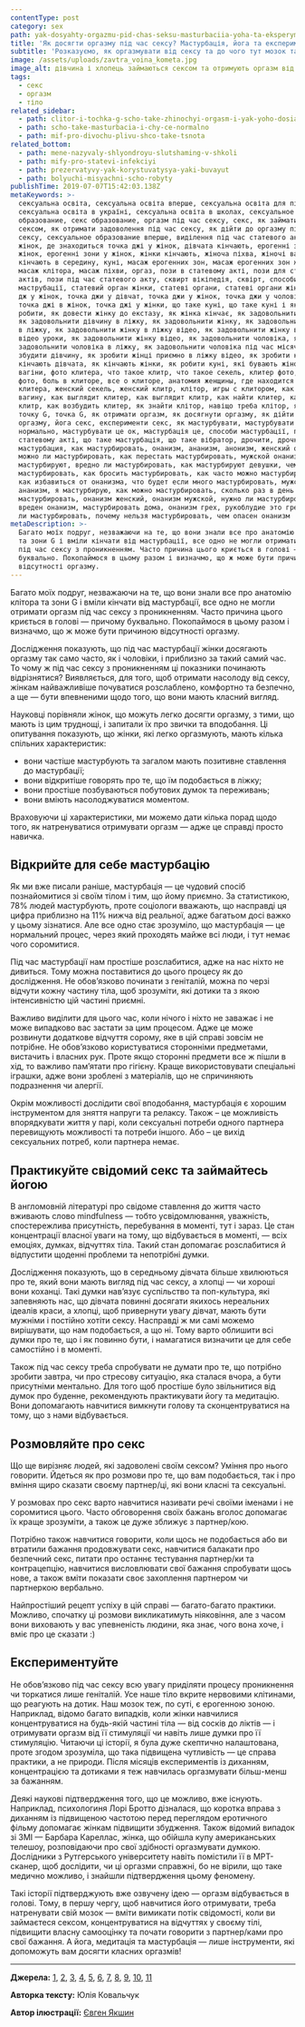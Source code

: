 ```yaml
---
contentType: post
category: sex
path: yak-dosyahty-orgazmu-pid-chas-seksu-masturbaciia-yoha-ta-eksperymenty
title: 'Як досягти оргазму під час сексу? Мастурбація, йога та експерименти'
subtitle: 'Розказуємо, як оргазмувати від сексу та до чого тут мозок та мастурбація'
image: /assets/uploads/zavtra_voina_kometa.jpg
image_alt: дівчина і хлопець займаються сексом та отримують оргазм від нього
tags:
  - секс
  - оргазм
  - тіло
related_sidebar:
  - path: clitor-i-tochka-g-scho-take-zhinochyi-orgasm-i-yak-yoho-dosiahty
  - path: scho-take-masturbacia-i-chy-ce-normalno
  - path: mif-pro-divochu-plivu-shco-take-tsnota
related_bottom:
  - path: mene-nazyvaly-shlyondroyu-slutshaming-v-shkoli
  - path: mify-pro-statevi-infekciyi
  - path: prezervatyvy-yak-korystuvatysya-yaki-buvayut
  - path: bolyuchi-misyachni-scho-robyty
publishTime: 2019-07-07T15:42:03.138Z
metaKeywords: >-
  сексуальна освіта, сексуальна освіта вперше, сексуальна освіта для підлітків,
  сексуальна освіта в україні, сексуальна освіта в школах, сексуальное
  образование, секс образование, оргазм під час сексу, секс, як займатися
  сексом, як отримати задоволення під час сексу, як дійти до оргазму під час
  сексу, сексуальное образование вперше, виділення під час статевого акту у
  жінок, де знаходиться точка джі у жінок, дівчата кінчають, ерогенні зони
  жінок, ерогенні зони у жінок, жінки кінчають, жіноча піхва, жіночі вагіни,
  кінчають в середину, куні, масаж ерогенних зон, масаж ерогенних зон жінки,
  масаж клітора, масаж піхви, оргаз, пози в статевому акті, пози для статевих
  актів, пози під час статевого акту, сквирт вікіпедія, сквірт, способи
  маструбації, статевий орган жінки, статеві органи, статеві органи жінки, точка
  дж у жінок, точка джи у дівчат, точка джи у жінок, точка джи у чоловіків,
  точка джі в жінок, точка джі у жінки, що таке куні, що таке куні і як його
  робити, як довести жінку до екстазу, як жінка кінчає, як задовольнити дівчину,
  як задовольнити дівчину в ліжку, як задовольнити жінку, як задовольнити жінку
  в ліжку, як задовольнити жінку в ліжку відео, як задовольнити жінку в ліжку
  відео уроки, як задовольнити жінку відео, як задовольнити чоловіка, як
  задовольнити чоловіка в ліжку, як задовольнити чоловіка під час місячних, як
  збудити дівчину, як зробити жінці приємно в ліжку відео, як зробити куні, як
  кінчають дівчата, як кінчають жінки, як робити куні, які бувають жіночі
  вагіни, фото клитера, что такое клитр, что такое секель, клитер фото, клитр
  фото, боль в клиторе, все о клиторе, анатомия женщины, где находится клитер,
  клитера, женский секель, женский клитр, клітор, игры с клитором, как найти
  вагину, как выглядит клитер, как выглядит клитр, как найти клитер, как найти
  клитр, как возбудить клитер, як знайти клітор, навіщо треба клітор, як знайти
  точку G, точка G, як отримати оргазм, як досягнути оргазму, як дійти до
  оргазму, йога секс, експерименти секс, як мастурбувати, мастурбувати це
  нормально, мастурбувати це ок, мастурбація це, способи мастурбації, пози в
  статевому акті, що таке мастурбація, що таке вібратор, дрочити, дрочка,
  мастурбация, как мастурбировать, онанизм, ананизм, анонизм, женский онанизм,
  можно ли мастурбировать, как перестать мастурбировать, мужской онанизм,
  мастурбируют, вредно ли мастурбировать, как мастурбируют девушки, чем можно
  мастурбировать, как бросить мастурбировать, как часто можно мастурбировать,
  как избавиться от онанизма, что будет если много мастурбировать, мужской
  ананизм, я мастурбирую, как можно мастурбировать, сколько раз в день можно
  мастурбировать, онанизм женский, онанизм мужской, нужно ли мастурбировать, чем
  вреден онанизм, мастурбировать дома, онанизм грех, рукоблудие это грех, грех
  ли мастурбировать, почему нельзя мастурбировать, чем опасен онанизм 
metaDescription: >-
  Багато моїх подруг, незважаючи на те, що вони знали все про анатомію клітора
  та зони G і вміли кінчати від мастурбації, все одно не могли отримати оргазм
  під час сексу з проникненням. Часто причина цього криється в голові —  причому
  буквально. Покопаймося в цьому разом і визначмо, що ж може бути причиною
  відсутності оргазму.
---
```

Багато моїх подруг, незважаючи на те, що вони знали все про анатомію клітора та зони G і вміли кінчати від мастурбації, все одно не могли отримати оргазм під час сексу з проникненням. Часто причина цього криється в голові —  причому буквально. Покопаймося в цьому разом і визначмо, що ж може бути причиною відсутності оргазму.

Дослідження показують, що під час мастурбації жінки досягають оргазму так само часто, як і чоловіки, і приблизно за такий самий час. То чому ж під час сексу з проникненням ці показники починають відрізнятися? Виявляється, для того, щоб отримати насолоду від сексу, жінкам найважливіше почуватися розслаблено, комфортно та безпечно, а ще — бути впевненими щодо того, що вони мають класний вигляд. 

Науковці порівняли жінок, що можуть легко досягти оргазму, з тими, що мають із цим труднощі, і запитали їх про звички та вподобання. Ці опитування показують, що жінки, які легко оргазмують, мають кілька спільних характеристик: 


* вони частіше мастурбують та загалом мають позитивне ставлення до мастурбації; 
* вони відкритіше говорять про те, що їм подобається в ліжку;  
* вони простіше позбуваються побутових думок та переживань;
* вони вміють насолоджуватися моментом. 

Враховуючи ці характеристики, ми можемо дати кілька порад щодо того, як натренуватися отримувати оргазм —  адже це справді просто навичка.

## Відкрийте для себе мастурбацію

Як ми вже писали раніше, мастурбація — це чудовий спосіб познайомитися зі своїм тілом і тим, що йому приємно. За статистикою, 78% людей мастурбують, проте соціологи вважають, що насправді ця цифра приблизно на 11% нижча від реальної, адже багатьом досі важко у цьому зізнатися. Але все одно стає зрозуміло, що мастурбація — це нормальний процес, через який проходять майже всі люди, і тут немає чого соромитися. 

Під час мастурбації нам простіше розслабитися, адже на нас ніхто не дивиться. Тому можна поставитися до цього процесу як до дослідження. Не обов’язково починати з геніталій, можна по черзі відчути кожну частину тіла, щоб зрозуміти, які дотики та з якою інтенсивністю цій частині приємні. 

Важливо виділити для цього час, коли нічого і ніхто не заважає і не може випадково вас застати за цим процесом. Адже це може розвинути додаткове відчуття сорому, яке в цій справі зовсім не потрібне. Не обов’язково користуватися сторонніми предметами, вистачить і власних рук. Проте якщо сторонні предмети все ж пішли в хід, то важливо пам’ятати про гігієну. Краще використовувати спеціальні іграшки, адже вони зроблені з матеріалів, що не спричиняють подразнення чи алергії. 

Окрім можливості дослідити свої вподобання, мастурбація є хорошим інструментом для зняття напруги та релаксу. Також – це можливість впорядкувати життя у парі, коли сексуальні потреби одного партнера перевищують можливості та потреби іншого. Або – це вихід сексуальних потреб, коли партнера немає.

## Практикуйте свідомий секс та займайтесь йогою

В англомовній літературі про свідоме ставлення до життя часто вживають слово mindfulness — тобто усвідомлювання, уважність, спостережлива присутність, перебування в моменті, тут і зараз. Це стан концентрації власної уваги на тому, що відбувається в моменті, — всіх емоціях, думках, відчуттях тіла. Такий стан допомагає розслабитися й відпустити щоденні проблеми та непотрібні думки. 

Дослідження показують, що в середньому дівчата більше хвилюються про те, який вони мають вигляд під час сексу, а хлопці — чи хороші вони коханці. Такі думки нав’язує суспільство та поп-культура, які запевняють нас, що дівчата повинні досягати якихось нереальних ідеалів краси, а хлопці, щоб привернути увагу дівчат, мають бути мужніми і постійно хотіти сексу. Насправді ж ми самі можемо вирішувати, що нам подобається, а що ні. Тому варто облишити всі думки про те, що і як повинно бути, і намагатися визначити це для себе самостійно і в моменті. 

Також під час сексу треба спробувати не думати про те, що потрібно зробити завтра, чи про стресову ситуацію, яка сталася вчора, а бути присутніми ментально. Для того щоб простіше було звільнитися від думок про буденне, рекомендують практикувати йогу та медитацію. Вони допомагають навчитися вимкнути голову та сконцентруватися на тому, що з нами відбувається.

## Розмовляйте про секс

Що ще вирізняє людей, які задоволені своїм сексом? Уміння про нього говорити. Йдеться як про розмови про те, що вам подобається, так і про вміння щиро сказати своєму партнер/ці, які вони класні та сексуальні. 

У розмовах про секс варто навчитися називати речі своїми іменами і не соромитися цього. Часто обговорення своїх бажань вголос допомагає їх краще зрозуміти, а також це дуже зближує з партнер/кою. 

Потрібно також навчитися говорити, коли щось не подобається або ви втратили бажання продовжувати секс, навчитися балакати про безпечний секс, питати про останнє тестування партнер/ки та контрацепцію, навчитися висловлювати свої бажання спробувати щось нове, а також вміти показати своє захоплення партнером чи партнеркою вербально. 

Найпростіший рецепт успіху в цій справі —  багато-багато практики. Можливо, спочатку ці розмови викликатимуть ніяковіння, але з часом вони виховають у вас упевненість людини, яка знає, чого вона хоче, і вміє про це сказати :)

## Експериментуйте

Не обов’язково під час сексу всю увагу приділяти процесу проникнення чи торкатися лише геніталій. Усе наше тіло вкрите нервовими клітинами, що реагують на дотик. Наш мозок теж, по суті, є ерогенною зоною. Наприклад, відомо багато випадків, коли жінки навчилися концентруватися на будь-якій частині тіла — від сосків до ліктів — і отримувати оргазм від її стимуляції чи навіть лише думки про її стимуляцію. Читаючи ці історії, я була дуже скептично налаштована, проте згодом зрозуміла, що така підвищена чутливість — це справа практики, а не природи. Після місяців експериментів із диханням, концентрацією та дотиками я теж навчилась оргазмувати більш-менш за бажанням. 

Деякі наукові підтвердження того, що це можливо, вже існують. Наприклад, психологиня Лорі Бротто дізналася, що коротка вправа з диханням із підвищеною частотою перед переглядом еротичного фільму допомагає жінкам підвищити збудження. Також відомий випадок зі ЗМІ — Барбара Кареллас, жінка, що обійшла купу американських телешоу, розповідаючи про свої здібності оргазмувати думкою. Дослідники з Рутгерського університету навіть помістили її в МРТ-сканер, щоб дослідити, чи ці оргазми справжні, бо не вірили, що таке медично можливо, і знайшли підтвердження цьому феномену. 

Такі історії підтверджують вже озвучену ідею — оргазм відбувається в голові. Тому, в першу чергу, щоб навчитися його отримувати, треба натренувати свій мозок — вміти вимикати потік свідомості, коли ви займаєтеся сексом, концентруватися на відчуттях у своєму тілі, підвищити власну самооцінку та почати говорити з партнер/ками про свої бажання. А йога, медитація та мастурбація — лише інструменти, які допоможуть вам досягти класних оргазмів!

- - -

**Джерела:** [1](https://www.cbsnews.com/news/orgasm-just-by-thinking-is-it-medically-possible/), [2](http://www.feelmore.global/german/), [3](https://link.springer.com/book/10.1007/978-3-319-39277-6), [4](https://www.ncbi.nlm.nih.gov/pubmed/28213723), [5](https://link.springer.com/article/10.1007/BF01541197), [6](https://www.tandfonline.com/doi/abs/10.1080/14681994.2014.986085), [7](https://www.researchgate.net/publication/23764165_Social_Representations_of_Female_Orgasm), [8](https://www.ncbi.nlm.nih.gov/pubmed/28213723), [9](https://link.springer.com/article/10.1007/BF01541197), [10](https://www.tandfonline.com/doi/abs/10.1080/14681994.2014.986085), [11](https://www.researchgate.net/publication/11464588_Genital_and_Subjective_Sexual_Arousal_in_Postmenopausal_Women_Influence_of_Laboratory-induced_Hyperventilation)


**Авторка тексту:** Юлія Ковальчук

**Автор ілюстрації:** [Євген Якшин](https://www.instagram.com/ev.yakshin/)
